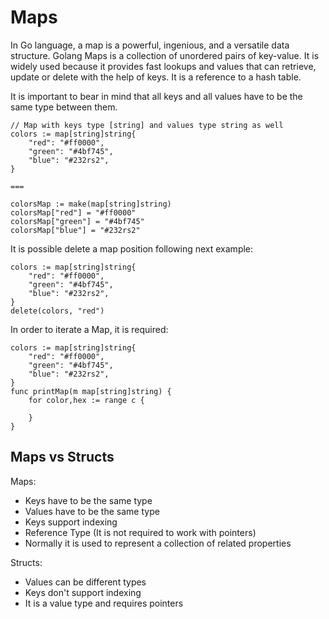 # Maps

In Go language, a map is a powerful, ingenious, and a versatile data structure. Golang Maps is a collection of unordered pairs of key-value. It is widely used because it provides fast lookups and values that can retrieve, update or delete with the help of keys. It is a reference to a hash table.

It is important to bear in mind that all keys and all values have to be the same type between them.

```$bash
// Map with keys type [string] and values type string as well
colors := map[string]string{
    "red": "#ff0000",
    "green": "#4bf745",
    "blue": "#232rs2",
}

===

colorsMap := make(map[string]string)
colorsMap["red"] = "#ff0000"
colorsMap["green"] = "#4bf745"
colorsMap["blue"] = "#232rs2"
```

It is possible delete a map position following next example:

```$bash
colors := map[string]string{
    "red": "#ff0000",
    "green": "#4bf745",
    "blue": "#232rs2",
}
delete(colors, "red")
```

In order to iterate a Map, it is required:

```$bash
colors := map[string]string{
    "red": "#ff0000",
    "green": "#4bf745",
    "blue": "#232rs2",
}
func printMap(m map[string]string) {
    for color,hex := range c {

    }
}
```

## Maps vs Structs

Maps:

- Keys have to be the same type
- Values have to be the same type
- Keys support indexing
- Reference Type (It is not required to work with pointers)
- Normally it is used to represent a collection of related properties

Structs:

- Values can be different types
- Keys don't support indexing
- It is a value type and requires pointers
